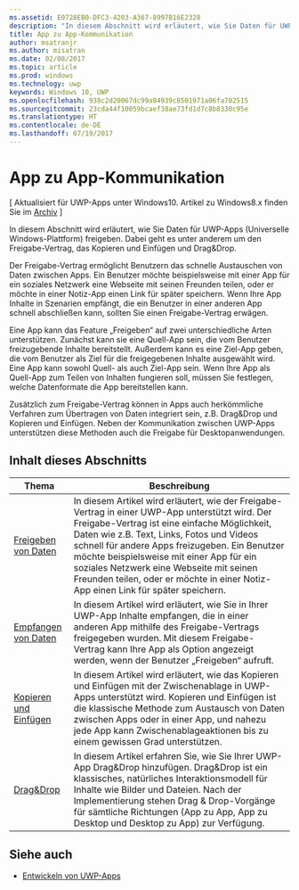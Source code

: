 ```yaml
---
ms.assetid: E0728EB0-DFC3-4203-A367-8997B16E2328
description: "In diesem Abschnitt wird erläutert, wie Sie Daten für UWP-Apps (Universelle Windows-Plattform) freigeben. Dabei geht es unter anderem um den Freigabe-Vertrag, das Kopieren und Einfügen und Drag&Drop."
title: App zu App-Kommunikation
author: msatranjr
ms.author: misatran
ms.date: 02/08/2017
ms.topic: article
ms.prod: windows
ms.technology: uwp
keywords: Windows 10, UWP
ms.openlocfilehash: 938c2d20067dc99a84939c8501971a06fa702515
ms.sourcegitcommit: 23cda44f10059bcaef38ae73fd1d7c8b8330c95e
ms.translationtype: HT
ms.contentlocale: de-DE
ms.lasthandoff: 07/19/2017
---
```

# <a name="app-to-app-communication"></a>App zu App-Kommunikation

\[ Aktualisiert für UWP-Apps unter Windows10. Artikel zu Windows8.x finden Sie im [Archiv](http://go.microsoft.com/fwlink/p/?linkid=619132) \]

In diesem Abschnitt wird erläutert, wie Sie Daten für UWP-Apps (Universelle Windows-Plattform) freigeben. Dabei geht es unter anderem um den Freigabe-Vertrag, das Kopieren und Einfügen und Drag&Drop.

Der Freigabe-Vertrag ermöglicht Benutzern das schnelle Austauschen von Daten zwischen Apps. Ein Benutzer möchte beispielsweise mit einer App für ein soziales Netzwerk eine Webseite mit seinen Freunden teilen, oder er möchte in einer Notiz-App einen Link für später speichern. Wenn Ihre App Inhalte in Szenarien empfängt, die ein Benutzer in einer anderen App schnell abschließen kann, sollten Sie einen Freigabe-Vertrag erwägen.

Eine App kann das Feature „Freigeben“ auf zwei unterschiedliche Arten unterstützen. Zunächst kann sie eine Quell-App sein, die vom Benutzer freizugebende Inhalte bereitstellt. Außerdem kann es eine Ziel-App geben, die vom Benutzer als Ziel für die freigegebenen Inhalte ausgewählt wird. Eine App kann sowohl Quell- als auch Ziel-App sein. Wenn Ihre App als Quell-App zum Teilen von Inhalten fungieren soll, müssen Sie festlegen, welche Datenformate die App bereitstellen kann.

Zusätzlich zum Freigabe-Vertrag können in Apps auch herkömmliche Verfahren zum Übertragen von Daten integriert sein, z.B. Drag&Drop und Kopieren und Einfügen. Neben der Kommunikation zwischen UWP-Apps unterstützen diese Methoden auch die Freigabe für Desktopanwendungen.



## <a name="in-this-section"></a>Inhalt dieses Abschnitts

| Thema | Beschreibung |
|-------|-------------|
| [Freigeben von Daten](share-data.md) | In diesem Artikel wird erläutert, wie der Freigabe-Vertrag in einer UWP-App unterstützt wird. Der Freigabe-Vertrag ist eine einfache Möglichkeit, Daten wie z.B. Text, Links, Fotos und Videos schnell für andere Apps freizugeben. Ein Benutzer möchte beispielsweise mit einer App für ein soziales Netzwerk eine Webseite mit seinen Freunden teilen, oder er möchte in einer Notiz-App einen Link für später speichern. |
| [Empfangen von Daten](receive-data.md) | In diesem Artikel wird erläutert, wie Sie in Ihrer UWP-App Inhalte empfangen, die in einer anderen App mithilfe des Freigabe-Vertrags freigegeben wurden. Mit diesem Freigabe-Vertrag kann Ihre App als Option angezeigt werden, wenn der Benutzer „Freigeben“ aufruft. |
| [Kopieren und Einfügen](copy-and-paste.md) | In diesem Artikel wird erläutert, wie das Kopieren und Einfügen mit der Zwischenablage in UWP-Apps unterstützt wird. Kopieren und Einfügen ist die klassische Methode zum Austausch von Daten zwischen Apps oder in einer App, und nahezu jede App kann Zwischenablageaktionen bis zu einem gewissen Grad unterstützen. |
| [Drag&Drop](drag-and-drop.md) | In diesem Artikel erfahren Sie, wie Sie Ihrer UWP-App Drag&Drop hinzufügen. Drag&Drop ist ein klassisches, natürliches Interaktionsmodell für Inhalte wie Bilder und Dateien. Nach der Implementierung stehen Drag & Drop-Vorgänge für sämtliche Richtungen (App zu App, App zu Desktop und Desktop zu App) zur Verfügung. |

## <a name="see-also"></a>Siehe auch
- [Entwickeln von UWP-Apps](https://developer.microsoft.com/windows/develop)
